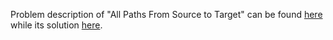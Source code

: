 Problem description of "All Paths From Source to Target" can be found [here](https://leetcode.com/problems/all-paths-from-source-to-target/description/?envType=study-plan&id=algorithm-ii) while its solution [here](https://github.com/aurimas13/Solutions-To-Problems/blob/main/LeetCode/Python%20Solutions/All%20Paths%20From%20Source%20to%20Target/all.py).
